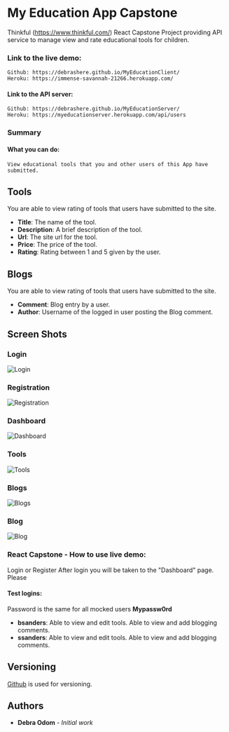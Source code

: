 # My Education App Capstone

Thinkful (https://www.thinkful.com/) React Capstone Project providing API service to manage view and rate educational tools for children.

### Link to the live demo:  
	Github: https://debrashere.github.io/MyEducationClient/
	Heroku: https://immense-savannah-21266.herokuapp.com/

#### Link to the API server:	
	Github: https://debrashere.github.io/MyEducationServer/
	Heroku: https://myeducationserver.herokuapp.com/api/users

### Summary

  #### What you can do: 
    View educational tools that you and other users of this App have submitted.

## Tools
You are able to view rating of tools that users have submitted to the site.

* **Title**: The name of the tool.
* **Description**: A brief description of the tool.
* **Url**: The site url for the tool.
* **Price**: The price of the tool.
* **Rating**: Rating between 1 and 5 given by the user.

## Blogs
You are able to view rating of tools that users have submitted to the site.

* **Comment**: Blog entry by a user.
* **Author**: Username of the logged in user posting the Blog comment.

## Screen Shots

### Login 
![Login ](https://github.com/debrashere/React-Capstone-Layout/blob/master/React-Capstone-Login-Page.png?raw=true)

### Registration 
![Registration ](https://raw.githubusercontent.com/debrashere/React-Capstone-Layout/master/React-Capstone-Register-Page.png)

### Dashboard 
![Dashboard ](https://github.com/debrashere/React-Capstone-Layout/blob/master/React-Capstone-Dashboard.png?raw=true)

### Tools 
![Tools ](https://github.com/debrashere/React-Capstone-Layout/blob/master/React-Capstone-Tools-Page.png?raw=true)

### Blogs 
![Blogs ](https://github.com/debrashere/React-Capstone-Layout/blob/master/React-Capstone-Blogs-Page.png?raw=true)

### Blog 
![Blog ](https://github.com/debrashere/React-Capstone-Layout/blob/master/React-Capstone-Blog-Page.png?raw=true)

### React Capstone - How to use live demo:
Login or Register
After login you will be taken to the "Dashboard" page.  
Please

#### Test logins:

  Password is the same for all mocked users **Mypassw0rd**
  * **bsanders**: Able to view and edit tools.  Able to view and add blogging comments.
  * **ssanders**: Able to view and edit tools.  Able to view and add blogging comments.
 

## Versioning

 [Github](https://github.com/) is used for versioning.

## Authors

* **Debra Odom** - *Initial work* 
